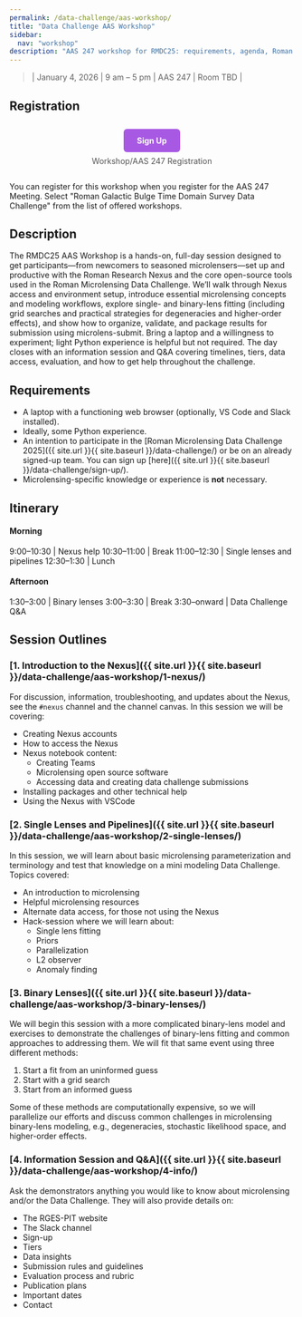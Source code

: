 ```yaml
---
permalink: /data-challenge/aas-workshop/
title: "Data Challenge AAS Workshop"
sidebar:
  nav: "workshop"
description: "AAS 247 workshop for RMDC25: requirements, agenda, Roman Research Nexus access, and session outlines."
---
```


> | January 4, 2026 | 9 am – 5 pm | AAS 247 | Room TBD |

## Registration

<!-- https://aas.org/meetings/aas247/registration -->
<!-- Registration button -->
<div style="text-align: center; margin: 2em 0;">
  <a href="https://aas.org/meetings/aas247/registration" target="_blank" style="background-color: #a859e4; color: white; padding: 12px 24px; text-decoration: none; border-radius: 6px; font-weight: bold; display: inline-block; transition: background-color 0.2s;">Sign Up</a>
  <div style="margin-top: 0.5em; color: #555;">Workshop/AAS 247 Registration</div>
</div>

You can register for this workshop when you register for the AAS 247 Meeting. Select "Roman Galactic Bulge Time Domain Survey Data Challenge" from the list of offered workshops.

## Description

The RMDC25 AAS Workshop is a hands-on, full-day session designed to get participants—from newcomers to seasoned microlensers—set up and productive with the Roman Research Nexus and the core open-source tools used in the Roman Microlensing Data Challenge. We’ll walk through Nexus access and environment setup, introduce essential microlensing concepts and modeling workflows, explore single- and binary-lens fitting (including grid searches and practical strategies for degeneracies and higher-order effects), and show how to organize, validate, and package results for submission using microlens-submit. Bring a laptop and a willingness to experiment; light Python experience is helpful but not required. The day closes with an information session and Q&A covering timelines, tiers, data access, evaluation, and how to get help throughout the challenge.

## Requirements

* A laptop with a functioning web browser (optionally, VS Code and Slack installed).
* Ideally, some Python experience.
* An intention to participate in the [Roman Microlensing Data Challenge 2025]({{ site.url }}{{ site.baseurl }}/data-challenge/) or be on an already signed-up team. You can sign up [here]({{ site.url }}{{ site.baseurl }}/data-challenge/sign-up/).
* Microlensing-specific knowledge or experience is **not** necessary.

## Itinerary

#### Morning

9:00–10:30 | Nexus help
10:30–11:00 | Break
11:00–12:30 | Single lenses and pipelines
12:30–1:30 | Lunch

#### Afternoon

1:30–3:00 | Binary lenses
3:00–3:30 | Break
3:30–onward | Data Challenge Q&A

## Session Outlines

### [1. Introduction to the Nexus]({{ site.url }}{{ site.baseurl }}/data-challenge/aas-workshop/1-nexus/)

For discussion, information, troubleshooting, and updates about the Nexus, see the `#nexus` channel and the channel canvas.
In this session we will be covering:

* Creating Nexus accounts
* How to access the Nexus
* Nexus notebook content:
    * Creating Teams
    * Microlensing open source software
    * Accessing data and creating data challenge submissions
* Installing packages and other technical help
* Using the Nexus with VSCode

### [2. Single Lenses and Pipelines]({{ site.url }}{{ site.baseurl }}/data-challenge/aas-workshop/2-single-lenses/)

In this session, we will learn about basic microlensing parameterization and terminology and test that knowledge on a mini modeling Data Challenge.
Topics covered:

* An introduction to microlensing
* Helpful microlensing resources
* Alternate data access, for those not using the Nexus
* Hack-session where we will learn about:
    * Single lens fitting
    * Priors
    * Parallelization
    * L2 observer
    * Anomaly finding

### [3. Binary Lenses]({{ site.url }}{{ site.baseurl }}/data-challenge/aas-workshop/3-binary-lenses/)

We will begin this session with a more complicated binary-lens model and exercises to demonstrate the challenges of binary-lens fitting and common approaches to addressing them. We will fit that same event using three different methods:

1. Start a fit from an uninformed guess
2. Start with a grid search 
3. Start from an informed guess

Some of these methods are computationally expensive, so we will parallelize our efforts and discuss common challenges in microlensing binary-lens modeling, e.g., degeneracies, stochastic likelihood space, and higher-order effects.

### [4. Information Session and Q&A]({{ site.url }}{{ site.baseurl }}/data-challenge/aas-workshop/4-info/)

Ask the demonstrators anything you would like to know about microlensing and/or the Data Challenge.
They will also provide details on:

* The RGES-PIT website
* The Slack channel
* Sign-up
* Tiers
* Data insights
* Submission rules and guidelines
* Evaluation process and rubric
* Publication plans
* Important dates
* Contact
